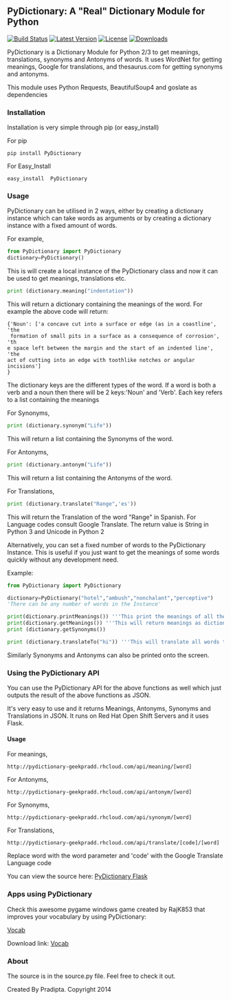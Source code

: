 ## PyDictionary: A "Real" Dictionary Module for Python

[![Build Status](http://img.shields.io/travis/geekpradd/PyDictionary/master.svg?style=flat-square)](https://travis-ci.org/geekpradd/PyDictionary)
[![Latest Version](http://img.shields.io/pypi/v/PyDictionary.svg?style=flat-square)](https://pypi.python.org/pypi/PyDictionary/)
[![License](https://img.shields.io/pypi/l/PyDictionary.svg?style=flat-square)](https://pypi.python.org/pypi/PyDictionary/)
[![Downloads](https://img.shields.io/pypi/dm/PyDictionary.svg?style=flat-square)](https://pypi.python.org/pypi/PyDictionary/)

PyDictionary is a Dictionary Module for Python 2/3 to get meanings, translations, synonyms and Antonyms of words. It uses WordNet for getting meanings, Google for translations, and thesaurus.com for getting synonyms and antonyms. 

This module uses Python Requests, BeautifulSoup4 and goslate as dependencies

### Installation

Installation is very simple through pip (or easy_install)

For pip

```
pip install PyDictionary
```

For Easy_Install

```
easy_install  PyDictionary
```

### Usage

PyDictionary can be utilised in 2 ways, either by creating a dictionary instance which can take words as arguments or by creating a dictionary instance with a fixed amount of words.

For example,

```python
from PyDictionary import PyDictionary
dictionary=PyDictionary()
```

This is will create a local instance of the PyDictionary class and now it can be used to get meanings, translations etc.

```python
print (dictionary.meaning("indentation"))
```

This will return a dictionary containing the meanings of the word. 
For example the above code will return:

```
{'Noun': ['a concave cut into a surface or edge (as in a coastline', 'the
 formation of small pits in a surface as a consequence of corrosion', 'th
e space left between the margin and the start of an indented line', 'the 
act of cutting into an edge with toothlike notches or angular incisions']
}                                                                        
```
The dictionary keys are the different types of the word. If a word is both a verb and a noun then there will be 2 keys:'Noun' and 'Verb'.
Each key refers to a list containing the meanings


For Synonyms,

```python
print (dictionary.synonym("Life"))
```

This will return a list containing the Synonyms of the word.

For Antonyms,

```python
print (dictionary.antonym("Life"))
```
This will return a list containing the Antonyms of the word.

For Translations,

```python
print (dictionary.translate("Range",'es'))
```

This will return the Translation of the word "Range" in Spanish. For Language codes consult Google Translate. The return value is String in Python 3 and Unicode in Python 2

Alternatively, you can set a fixed number of words to the PyDictionary Instance. This is useful if you just want to get the meanings of some words quickly without any development need.

Example:

```python
from PyDictionary import PyDictionary

dictionary=PyDictionary("hotel","ambush","nonchalant","perceptive")
'There can be any number of words in the Instance'

print(dictionary.printMeanings()) '''This print the meanings of all the words'''
print(dictionary.getMeanings()) '''This will return meanings as dictionaries'''
print (dictionary.getSynonyms())

print (dictionary.translateTo("hi")) '''This will translate all words to Hindi'''

```

Similarly Synonyms and Antonyms can also be printed onto the screen.

### Using the PyDictionary API

You can use the PyDictionary API for the above functions as well which just outputs the result of the above functions as JSON.

It's very easy to use and it returns Meanings, Antonyms, Synonyms and Translations in JSON. It runs on Red Hat Open Shift Servers and it uses Flask.

#### Usage

For meanings,

```
http://pydictionary-geekpradd.rhcloud.com/api/meaning/[word]
```

For Antonyms,

```
http://pydictionary-geekpradd.rhcloud.com/api/antonym/[word]
```

For Synonyms,

```
http://pydictionary-geekpradd.rhcloud.com/api/synonym/[word]
```
For Translations,

```
http://pydictionary-geekpradd.rhcloud.com/api/translate/[code]/[word]
```

Replace word with the word parameter and 'code' with the Google Translate Language code

You can view the source here: <a href="https://github.com/geekpradd/PyDictionary-Flask-API">PyDictionary Flask</a>


### Apps using PyDictionary

Check this awesome pygame windows game created by RajK853 that improves your vocabulary by using PyDictionary: 

<a href="https://github.com/RajK853/Vocab/">Vocab</a>

Download link: <a href="https://raw.githubusercontent.com/RajK853/Vocab/master/Vocab%20(Exe).zip">Vocab</a>

### About

The source is in the source.py file. Feel free to check it out.

Created By Pradipta. Copyright 2014
